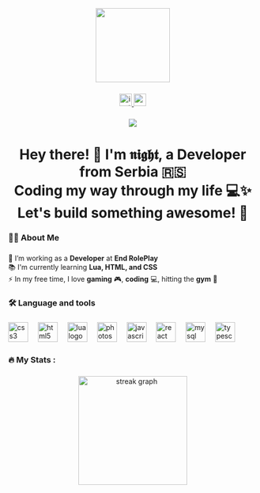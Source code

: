 <div align="center">
  <img height="150" src="https://avatars.githubusercontent.com/u/194826522"  />
</div>

###

<div align="center">
  <a href="https://www.instagram.com/nightyy77/" target="_blank">
    <img src="https://img.shields.io/static/v1?message=Instagram&logo=instagram&label=&color=E4405F&logoColor=white&labelColor=&style=for-the-badge" height="25" alt="instagram logo"  />
  </a>
  <a href="https://www.paypal.com/paypalme/nightisnothing" target="_blank">
    <img src="https://img.shields.io/static/v1?message=PayPal&logo=paypal&label=&color=00457C&logoColor=white&labelColor=&style=for-the-badge" height="25" alt="paypal logo"  />
  </a>
</div>

###

<div align="center">
  <img src="https://visitor-badge.laobi.icu/badge?page_id=nightyy77.nightyy77&"  />
</div>

###

<h1 align="center">Hey there! 👋 I'm 𝖓𝖎𝖌𝖍𝖙, a Developer from Serbia 🇷🇸<br>Coding my way through my life 💻✨<br>Let's build something awesome! 🚀</h1>

###

<h3 align="left">👩‍💻  About Me</h3>

###

<p align="left">🔭 I’m working as a <strong>Developer</strong> at <strong>End RolePlay</strong><br>📚 I'm currently learning <strong>Lua, HTML, and CSS</strong><br>⚡ In my free time, I love <strong>gaming</strong> 🎮, <strong>coding</strong> 💻, hitting the <strong>gym</strong> 💪</p>


###

<h3 align="left">🛠 Language and tools</h3>

###

<div align="left">
  <img src="https://cdn.jsdelivr.net/gh/devicons/devicon/icons/css3/css3-original.svg" height="40" alt="css3 logo"  />
  <img width="12" />
  <img src="https://cdn.jsdelivr.net/gh/devicons/devicon/icons/html5/html5-original.svg" height="40" alt="html5 logo"  />
  <img width="12" />
  <img src="https://cdn.jsdelivr.net/gh/devicons/devicon/icons/lua/lua-original.svg" height="40" alt="lua logo"  />
  <img width="12" />
  <img src="https://cdn.jsdelivr.net/gh/devicons/devicon/icons/photoshop/photoshop-plain.svg" height="40" alt="photoshop logo"  />
  <img width="12" />
  <img src="https://cdn.jsdelivr.net/gh/devicons/devicon/icons/javascript/javascript-original.svg" height="40" alt="javascript logo"  />
  <img width="12" />
  <img src="https://cdn.jsdelivr.net/gh/devicons/devicon/icons/react/react-original.svg" height="40" alt="react logo"  />
  <img width="12" />
  <img src="https://cdn.jsdelivr.net/gh/devicons/devicon/icons/mysql/mysql-original.svg" height="40" alt="mysql logo"  />
  <img width="12" />
  <img src="https://cdn.jsdelivr.net/gh/devicons/devicon/icons/typescript/typescript-original.svg" height="40" alt="typescript logo"  />
</div>

###

<h3 align="left">🔥   My Stats :</h3>

###

<div align="center">
  <img src="https://streak-stats.demolab.com?user=nightyy77&locale=en&mode=daily&theme=dark&hide_border=false&border_radius=5&order=3" height="220" alt="streak graph"  />
</div>

###
